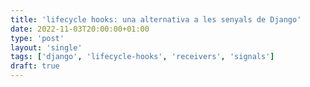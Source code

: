 ```yaml
---                                                                             
title: 'lifecycle hooks: una alternativa a les senyals de Django'
date: 2022-11-03T20:00:00+01:00
type: 'post'
layout: 'single'
tags: ['django', 'lifecycle-hooks', 'receivers', 'signals']
draft: true
---
```

